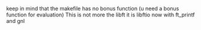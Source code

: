 keep in mind that the makefile has no bonus function (u need a bonus function for evaluation)
This is not more the libft it is libftio now with ft_printf and gnl